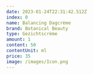 ```yaml
---
date: 2023-01-24T22:31:42.512Z
index: 0
name: Balancing Dagcrème
brand: Botanical Beauty
type: Gezichtscrème
amount: 1
content: 50
contentUnit: ml
price: 35
image: /images/Icon.png
---
```

